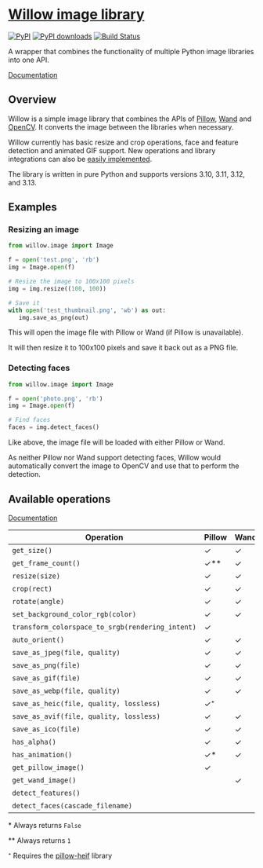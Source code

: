 # [Willow image library](https://pypi.org/project/Willow/)

[![PyPI](https://img.shields.io/pypi/v/Willow.svg)](https://pypi.org/project/Willow/)
[![PyPI downloads](https://img.shields.io/pypi/dm/Willow.svg)](https://pypi.org/project/Willow/)
[![Build Status](https://github.com/torchbox/Willow/workflows/CI/badge.svg)](https://github.com/wagtail/Willow/actions)

A wrapper that combines the functionality of multiple Python image libraries into one API.

[Documentation](https://willow.wagtail.org)

## Overview

Willow is a simple image library that combines the APIs of [Pillow](https://pillow.readthedocs.io/), [Wand](https://docs.wand-py.org) and [OpenCV](https://opencv.org/).
It converts the image between the libraries when necessary.

Willow currently has basic resize and crop operations, face and feature detection and animated GIF support.
New operations and library integrations can also be [easily implemented](https://willow.wagtail.org/latest/guide/extend.html).

The library is written in pure Python and supports versions 3.10, 3.11, 3.12, and 3.13.

## Examples

### Resizing an image

```python
from willow.image import Image

f = open('test.png', 'rb')
img = Image.open(f)

# Resize the image to 100x100 pixels
img = img.resize((100, 100))

# Save it
with open('test_thumbnail.png', 'wb') as out:
   img.save_as_png(out)
```

This will open the image file with Pillow or Wand (if Pillow is unavailable).

It will then resize it to 100x100 pixels and save it back out as a PNG file.

### Detecting faces

```python
from willow.image import Image

f = open('photo.png', 'rb')
img = Image.open(f)

# Find faces
faces = img.detect_faces()
```

Like above, the image file will be loaded with either Pillow or Wand.

As neither Pillow nor Wand support detecting faces, Willow would automatically convert the image to OpenCV and use that to perform the detection.

## Available operations

[Documentation](https://willow.wagtail.org/latest/guide/operations.html)

| Operation                                        | Pillow | Wand | OpenCV |
| ------------------------------------------------ | ------ | ---- | ------ |
| `get_size()`                                     | ✓      | ✓    | ✓      |
| `get_frame_count()`                              | ✓\*\*  | ✓    | ✓\*\*  |
| `resize(size)`                                   | ✓      | ✓    |        |
| `crop(rect)`                                     | ✓      | ✓    |        |
| `rotate(angle)`                                  | ✓      | ✓    |        |
| `set_background_color_rgb(color)`                | ✓      | ✓    |        |
| `transform_colorspace_to_srgb(rendering_intent)` | ✓      |      |        |
| `auto_orient()`                                  | ✓      | ✓    |        |
| `save_as_jpeg(file, quality)`                    | ✓      | ✓    |        |
| `save_as_png(file)`                              | ✓      | ✓    |        |
| `save_as_gif(file)`                              | ✓      | ✓    |        |
| `save_as_webp(file, quality)`                    | ✓      | ✓    |        |
| `save_as_heic(file, quality, lossless)`          | ✓⁺     |      |        |
| `save_as_avif(file, quality, lossless)`          | ✓      | ✓    |        |
| `save_as_ico(file)`                              | ✓      | ✓    |        |
| `has_alpha()`                                    | ✓      | ✓    | ✓\*    |
| `has_animation()`                                | ✓\*    | ✓    | ✓\*    |
| `get_pillow_image()`                             | ✓      |      |        |
| `get_wand_image()`                               |        | ✓    |        |
| `detect_features()`                              |        |      | ✓      |
| `detect_faces(cascade_filename)`                 |        |      | ✓      |

\* Always returns `False`

\*\* Always returns `1`

⁺ Requires the [pillow-heif](https://pypi.org/project/pillow-heif/) library
